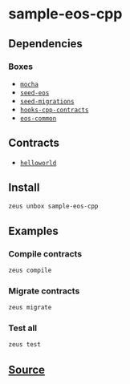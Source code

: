 
sample-eos-cpp
====================







## Dependencies
### Boxes
* [`mocha`](mocha.md)
* [`seed-eos`](seed-eos.md)
* [`seed-migrations`](seed-migrations.md)
* [`hooks-cpp-contracts`](hooks-cpp-contracts.md)
* [`eos-common`](eos-common.md)



## Contracts
* [`helloworld`](https://github.com/liquidapps-io/zeus-sdk/tree/master/boxes/groups/eos-sdk/sample-eos-cpp/contracts/eos/helloworld)
## Install
```bash
zeus unbox sample-eos-cpp
```
## Examples
### Compile contracts 
```bash
zeus compile
```
### Migrate contracts 
```bash
zeus migrate
```
### Test all 
```bash
zeus test
```










## [Source](https://github.com/liquidapps-io/zeus-sdk/tree/master/boxes/groups/eos-sdk/sample-eos-cpp)